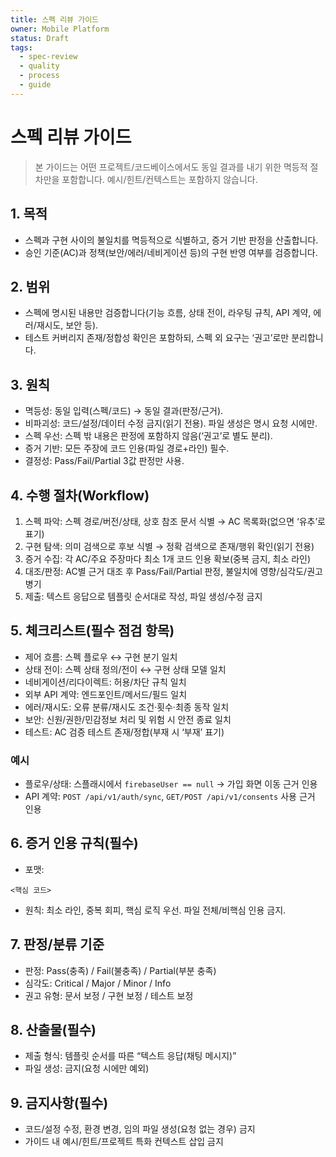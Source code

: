 ```yaml
---
title: 스펙 리뷰 가이드
owner: Mobile Platform
status: Draft
tags:
  - spec-review
  - quality
  - process
  - guide
---
```


# 스펙 리뷰 가이드

> 본 가이드는 어떤 프로젝트/코드베이스에서도 동일 결과를 내기 위한 멱등적 절차만을 포함합니다. 예시/힌트/컨텍스트는 포함하지 않습니다.

## 1. 목적
- 스펙과 구현 사이의 불일치를 멱등적으로 식별하고, 증거 기반 판정을 산출합니다.
- 승인 기준(AC)과 정책(보안/에러/네비게이션 등)의 구현 반영 여부를 검증합니다.

## 2. 범위
- 스펙에 명시된 내용만 검증합니다(기능 흐름, 상태 전이, 라우팅 규칙, API 계약, 에러/재시도, 보안 등).
- 테스트 커버리지 존재/정합성 확인은 포함하되, 스펙 외 요구는 ‘권고’로만 분리합니다.

## 3. 원칙
- 멱등성: 동일 입력(스펙/코드) → 동일 결과(판정/근거).
- 비파괴성: 코드/설정/데이터 수정 금지(읽기 전용). 파일 생성은 명시 요청 시에만.
- 스펙 우선: 스펙 밖 내용은 판정에 포함하지 않음(‘권고’로 별도 분리).
- 증거 기반: 모든 주장에 코드 인용(파일 경로+라인) 필수.
- 결정성: Pass/Fail/Partial 3값 판정만 사용.

## 4. 수행 절차(Workflow)
1) 스펙 파악: 스펙 경로/버전/상태, 상호 참조 문서 식별 → AC 목록화(없으면 ‘유추’로 표기)
2) 구현 탐색: 의미 검색으로 후보 식별 → 정확 검색으로 존재/행위 확인(읽기 전용)
3) 증거 수집: 각 AC/주요 주장마다 최소 1개 코드 인용 확보(중복 금지, 최소 라인)
4) 대조/판정: AC별 근거 대조 후 Pass/Fail/Partial 판정, 불일치에 영향/심각도/권고 병기
5) 제출: 텍스트 응답으로 템플릿 순서대로 작성, 파일 생성/수정 금지

## 5. 체크리스트(필수 점검 항목)
- 제어 흐름: 스펙 플로우 ↔ 구현 분기 일치
- 상태 전이: 스펙 상태 정의/전이 ↔ 구현 상태 모델 일치
- 네비게이션/리다이렉트: 허용/차단 규칙 일치
- 외부 API 계약: 엔드포인트/메서드/필드 일치
- 에러/재시도: 오류 분류/재시도 조건·횟수·최종 동작 일치
- 보안: 신원/권한/민감정보 처리 및 위험 시 안전 종료 일치
- 테스트: AC 검증 테스트 존재/정합(부재 시 ‘부재’ 표기)

### 예시
- 플로우/상태: 스플래시에서 `firebaseUser == null` → 가입 화면 이동 근거 인용
- API 계약: `POST /api/v1/auth/sync`, `GET/POST /api/v1/consents` 사용 근거 인용

## 6. 증거 인용 규칙(필수)
- 포맷:
```<startLine>:<endLine>:<filepath>
<핵심 코드>
```
- 원칙: 최소 라인, 중복 회피, 핵심 로직 우선. 파일 전체/비핵심 인용 금지.

## 7. 판정/분류 기준
- 판정: Pass(충족) / Fail(불충족) / Partial(부분 충족)
- 심각도: Critical / Major / Minor / Info
- 권고 유형: 문서 보정 / 구현 보정 / 테스트 보정

## 8. 산출물(필수)
- 제출 형식: 템플릿 순서를 따른 “텍스트 응답(채팅 메시지)”
- 파일 생성: 금지(요청 시에만 예외)

## 9. 금지사항(필수)
- 코드/설정 수정, 환경 변경, 임의 파일 생성(요청 없는 경우) 금지
- 가이드 내 예시/힌트/프로젝트 특화 컨텍스트 삽입 금지

